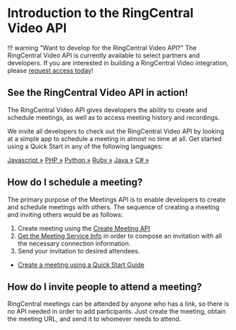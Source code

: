 # Introduction to the RingCentral Video API

!!! warning "Want to develop for the RingCentral Video API?"
     The RingCentral Video API is currently available to select partners and developers. If you are interested in building a RingCentral Video integration, please [request access today](https://forms.gle/Pk7pNMwky8di5LCR8)!

<div class="jumbotron pt-1">
  <h2 class="h3 display-5">See the RingCentral Video API in action!</h2>
  <p class="lead">The RingCentral Video API gives developers the ability to create and schedule meetings, as well as to access meeting history and recordings.</p>
  <p>We invite all developers to check out the RingCentral Video API by looking at a simple app to schedule a meeting in almost no time at all. Get started using a Quick Start in any of the following languages:</p>
  <a href="quick-start/node/" class="btn btn-light qs-link">Javascript &raquo;</a>
  <a href="quick-start/php/" class="btn btn-light qs-link">PHP &raquo;</a>
  <a href="quick-start/python/" class="btn btn-light qs-link">Python &raquo;</a>
  <a href="quick-start/ruby/" class="btn btn-light qs-link">Ruby &raquo;</a>
  <a href="quick-start/java/" class="btn btn-light qs-link">Java &raquo;</a>
  <a href="quick-start/c-sharp/" class="btn btn-light qs-link">C# &raquo;</a>
</div>

## How do I schedule a meeting?

The primary purpose of the Meetings API is to enable developers to create and schedule meetings with others. The sequence of creating a meeting and inviting others would be as follows:

1. Create meeting using the [Create Meeting API](https://developers.ringcentral.com/api-reference/Meeting-Management/createMeeting)
2. [Get the Meeting Service Info](https://developers.ringcentral.com/api-reference/Meeting-Configuration/readMeetingServiceInfo) in order to compose an invitation with all the necessary connection information.
3. Send your invitation to desired attendees.

* [Create a meeting using a Quick Start Guide](./quick-start/)

## How do I invite people to attend a meeting?

RingCentral meetings can be attended by anyone who has a link, so there is no API needed in order to add participants. Just create the meeting, obtain the meeting URL, and send it to whomever needs to attend. 